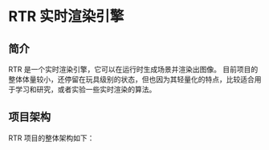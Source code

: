 # RTR 实时渲染引擎

## 简介
RTR 是一个实时渲染引擎，它可以在运行时生成场景并渲染出图像。
目前项目的整体体量较小，还停留在玩具级别的状态，但也因为其轻量化的特点，比较适合用于学习和研究，或者实验一些实时渲染的算法。

## 项目架构

RTR 项目的整体架构如下：




